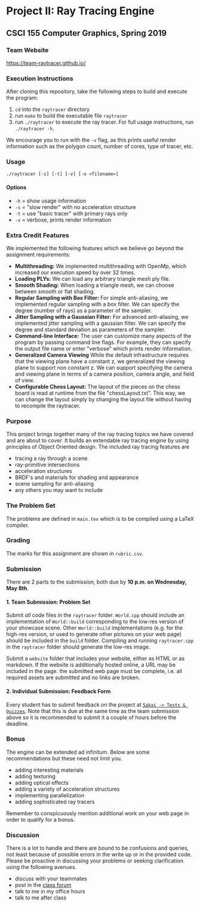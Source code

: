 # Project II: Ray Tracing Engine

## CSCI 155 Computer Graphics, Spring 2019

### Team Website
https://team-raytracer.github.io/

### Execution Instructions

After cloning this repository, take the following steps to build and execute the program:
1. `cd` into the `raytracer` directory
2. run `make` to build the executable file `raytracer`
3. run `./raytracer` to execute the ray tracer.  For full usage instructions, run `./raytracer -h`.  

We encourage you to run with the `-v` flag, as this prints useful render information such as the polygon count, number of cores, type of tracer, etc. 

### Usage 
`./raytracer [-s] [-t] [-v] [-o <filename>]`

#### Options
* `-h` = show usage information
* `-s` = "slow render" with no acceleration structure
* `-t` = use "basic tracer" with primary rays only
* `-v` = verbose, prints render information

### Extra Credit Features
We implemented the following features which we believe go beyond the assignment requirements:

- **Multithreading:** We implemented multithreading with OpenMp, which increased our execution speed by over 32 times.
- **Loading PLYs:** We can load any arbitrary triangle mesh ply file.
- **Smooth Shading:** When loading a triangle mesh, we can choose between smooth or flat shading.
- **Regular Sampling with Box Filter:** For simple anti-aliasing, we implemented regular sampling with a box filter.  We can specify the degree (number of rays) as a parameter of the sampler.
- **Jitter Sampling with a Gaussian Filter:** For advanced anti-aliasing, we implemented jitter sampling with a gaussian filter.  We can specify the degree and standard deviation as parameters of the sampler.
- **Command-line Interface:** The user can customize many aspects of the program by passing command line flags.  For example, they can specify the output file name or enter "verbose" which prints render information.
- **Generalized Camera Viewing** While the default infrastructure requires that the viewing plane have a constant z, we generalized the viewing plane to support non constant z.  We can support specifying the camera and viewing plane in terms of a camera position, camera angle, and field of view.
- **Configurable Chess Layout:** The layout of the pieces on the chess board is read at runtime from the file "chessLayout.txt".  This way, we can change the layout simply by changing the layout file without having to recompile the raytracer. 

### Purpose

This project brings together many of the ray tracing topics we have covered and are about to cover. It builds an extendable ray tracing engine by using principles of Object Oriented design. The included ray tracing features are

- tracing a ray through a scene
- ray-primitive intersections
- acceleration structures
- BRDF's and materials for shading and appearance
- scene sampling for anti-aliasing
- any others you may want to include

### The Problem Set

The problems are defined in `main.tex` which is to be compiled using a LaTeX compiler.

### Grading

The marks for this assignment are shown in `rubric.csv`.

### Submission

There are 2 parts to the submission, both due by __10 p.m. on Wednesday, May 8th__.

#### 1. Team Submission: Problem Set

Submit _all_ code files in the `raytracer` folder. `World.cpp` should include an implementation of `World::build` corresponding to the low-res version of your showcase scene. Other `World::build` implementations (e.g. for the high-res version, or used to generate other pictures on your web page) should be included in the `build` folder. Compiling and running `raytracer.cpp` in the `raytracer` folder should generate the low-res image.

Submit a `website` folder that includes your website, either as HTML or as markdown. If the website is additionally hosted online, a URL may be included in the page. the submitted web page must be complete, i.e. all required assets are submitted and no links are broken.

#### 2. Individual Submission: Feedback Form
Every student has to submit feedback on the project at [`Sakai -> Tests & Quizzes`](https://sakai.claremont.edu/x/u9zokH). Note that this is due at the same time as the team submission above so it is recommended to submit it a couple of hours before the deadline.

### Bonus

The engine can be extended ad infinitum. Below are some recommendations but these need not limit you.

- adding interesting materials
- adding texturing
- adding optical effects
- adding a variety of acceleration structures
- implementing parallelization
- adding sophisticated ray tracers

Remember to conspicuously mention additional work on your web page in order to qualify for a bonus.

### Discussion

There is a lot to handle and there are bound to be confusions and queries, not least because of possible errors in the write up or in the provided code. Please be proactive in discussing your problems or seeking clarification using the following avenues.

- discuss with your teammates
- post in the [class forum](https://workplace.facebook.com/groups/354167592088891/)
- talk to me in my office hours
- talk to me after class
